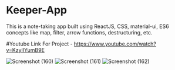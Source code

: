 # Keeper-App

This is a note-taking app built using ReactJS, CSS, material-ui, ES6 concepts like map, filter, arrow functions, destructuring, etc.

#Youtube Link For Project - https://www.youtube.com/watch?v=KzylIYumB9E

![Screenshot (160)](https://user-images.githubusercontent.com/88293497/167479719-21ce008e-17a1-42db-94a3-c543d0329101.png)
![Screenshot (161)](https://user-images.githubusercontent.com/88293497/167479737-6d293cd2-3984-40c8-b635-4a9bcce79833.png)
![Screenshot (162)](https://user-images.githubusercontent.com/88293497/167479748-c5f8b0e7-bc70-4a1e-8bc9-ed6cac7e01b0.png)
